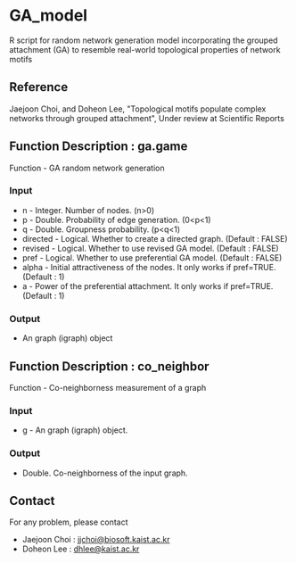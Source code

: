 # GA_model
R script for random network generation model incorporating the grouped attachment (GA) to resemble real-world topological properties of network motifs

## Reference
Jaejoon Choi, and Doheon Lee, "Topological motifs populate complex networks through grouped attachment", Under review at Scientific Reports

## Function Description : ga.game
Function - GA random network generation
### Input
- n - Integer. Number of nodes. (n>0)
- p - Double. Probability of edge generation. (0<p<1)
- q - Double. Groupness probability. (p<q<1)
- directed - Logical. Whether to create a directed graph. (Default : FALSE)
- revised - Logical. Whether to use revised GA model. (Default : FALSE)
- pref - Logical. Whether to use preferential GA model. (Default : FALSE)
- alpha - Initial attractiveness of the nodes. It only works if pref=TRUE. (Default : 1)
- a - Power of the preferential attachment. It only works if pref=TRUE. (Default : 1)
### Output
- An graph (igraph) object

## Function Description : co_neighbor
Function - Co-neighborness measurement of a graph
### Input
- g - An graph (igraph) object.
### Output
- Double. Co-neighborness of the input graph.

## Contact
For any problem, please contact
- Jaejoon Choi : jjchoi@biosoft.kaist.ac.kr
- Doheon Lee : dhlee@kaist.ac.kr
